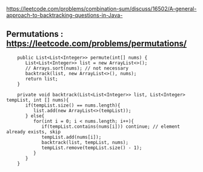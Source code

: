 https://leetcode.com/problems/combination-sum/discuss/16502/A-general-approach-to-backtracking-questions-in-Java-
## Permutations : https://leetcode.com/problems/permutations/

        public List<List<Integer>> permute(int[] nums) {
           List<List<Integer>> list = new ArrayList<>();
           // Arrays.sort(nums); // not necessary
           backtrack(list, new ArrayList<>(), nums);
           return list;
        }

        private void backtrack(List<List<Integer>> list, List<Integer> tempList, int [] nums){
           if(tempList.size() == nums.length){
              list.add(new ArrayList<>(tempList));
           } else{
              for(int i = 0; i < nums.length; i++){ 
                 if(tempList.contains(nums[i])) continue; // element already exists, skip
                 tempList.add(nums[i]);
                 backtrack(list, tempList, nums);
                 tempList.remove(tempList.size() - 1);
              }
           }
        } 
